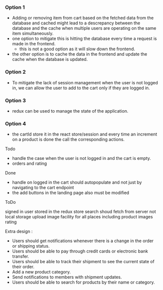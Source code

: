### Option 1
- Adding or removing item from cart based on the fetched data from the database and cached might lead to a descrepancy between the database and the cache when multiple users are operating on the same item simultaneously.
- one option to mitigate this is hitting the database every time a request is made in the frontend.
  - this is not a good option as it will slow down the frontend.
- the other option is to cache the data in the frontend and update the cache when the database is updated.

### Option 2
- To mitigate the lack of session management when the user is not logged in, we can allow the user to add to the cart only if they are logged in.

### Option 3
- redux can be used to manage the state of the application.

### Option 4
- the cartId store it in the react store/session and every time an increment on a product is done the call the corresponding actions.


Todo
- handle the case when the user is not logged in and the cart is empty.
- orders and rating


Done
- handle on logged in the cart should autopopulate and not just by navigating to the cart endpoint
- the add buttons in the landing page also must be modified


ToDo

signed in user stored in the redux store 
search shoud fetch from server not local storage
upload image facility for all places including product images
rating 



Extra design : 
- Users should get notifications whenever there is a change in the order or shipping status.
- Users should be able to pay through credit cards or electronic bank transfer.
- Users should be able to track their shipment to see the current state of their order.
- Add a new product category.
- Send notifications to members with shipment updates.
- Users should be able to search for products by their name or category.
